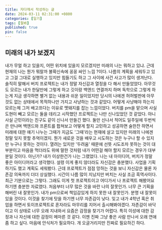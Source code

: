 ```yaml
---
title: 자다깨서 작성하는 글
date: 2024-03-11 02:31:00 +0800
categories: [일기]
tags: [뭘봐]
published: true
pin: false
---
```


## 미래의 내가 보겠지

내가 무얼 하고 있을지, 어떤 위치에 있을지 모르겠지만 미래의 나는 뭐하고 있냐. 근데 현재의 나는 뭔가 뭐랄까 불확신속에 꽁꽁 싸인 느낌 ?이다.
나름의 계획을 세워두고 있고 그걸 그대로 실행하고 있지만 힘들기도 하고 그 사이에 사건 사고가 많이 생겨난다. 솔직히 말해서 버치 프로젝트는 내가 정말
자신감과 열정을 다 해서 만들었었다. 아무것도 모르는 내가 한달만에 그렇게 하고 깃이랑 백엔드 연결까지 하며 독학으로 그렇게 하는게 지금 생각하면 별거 없는
내용과 쉬운 일이었지만 당시의 나에겐 허허벌판에 아무것도 없는 상태에서 목적하나만 가지고 사냥하는 것과 같았다. 어떻게 사냥해야 하는지 모르는체 그저 배고프다는 이유로
멧돼지를 잡는 느낌이었다. 버치를 pm을 맡으며 사실 도현이 빼고 모르는 둘을 데리고 시작했던 프로젝트는 나만 신나있었던 것 같았다. 아니 사실 근민이라는 친구도 같이
신나서 만들긴 했다. 둘만 신나서 적어도 일주일에 두번씩은 만나며 백엔드와 프론트를 합쳐보고 어떻게 할지 고민하고 성공하면 술한잔 하면서 미래에 대한 얘기 나누는 그때가
지금도 '그때'라는 현재에 살고 있지만 미래의 나에겐 정말 잊지 못할 추억이겠지. 뭔가 새로운 것을 배우고 시도하는 것은 누구나 할 수 있지만 누구나 못하는 것이다.
열려는 있지만 '두려움' 때문에 선뜻 시도조차 못하는 것이 대부분이고 마음을 먹더라도 위에 말한 것처럼 내가 어떤걸 해야 할지 모르는 경우가 대부분일 것이다. 아닌가?
내가 이상한건가 나는 그랬었다. 나는 내 아이디어, 버치가 정말 좋은 아이디어라고 생각했다. 설령 이게 좋지 않더라도 자신감은 충분했다. 사업을 기획하기도 했고
계획도 세워봤다. 근데 프로젝트가 점점 망하는 것을 보니 자신감은 물론 자존감 의욕까지 더더 상실했다. 시간이 나름 많이 지났지만 버치는 사실 조금 흑역사이다. 최근 기분으로는 그렇다.
그래도 이게 첫 프로젝트이고 어디가서 나 프로젝트 해봤어요 하기엔 충분한 자료였다. 처음부터 너무 많은 것을 바란 나의 잘못인가. 너무 큰 기획을 해버린 내 잘못인가.
내가 pm으로써 책임감있게 하지 못한 내 잘못인가. 분명 내 잘못이 있을 것이다. 이것을 찾기에 탓을 하기엔 너무 자존감이 낮다. 잊고 내가 4학년 혹은 취업을 하면서 토이프로젝트로
혼자라도 마무리를 지어서 출시해봐야겠다. 자존감이 바닥이고 이 상태로 너무 오래 지내와서 요즘은 감정을 찾기가 어렵다. 특히 이성에 대한 감정과 나 자신에 대한 감정이 메마른 것 같다.
이젠 진짜 그냥 좋은 사람 만나서 오래 연애좀 하고 싶다. 마음에 안식처가 필요하다. 개 오글거리지만 진짜로 필요하긴 하다.
